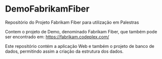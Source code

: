 # DemoFabrikamFiber
Repositório do Projeto Fabrikam Fiber para utilização em Palestras

Contem o projeto de Demo, denominado Fabrikam Fiber, que também pode ser encontrado em: https://fabrikam.codeplex.com/

Este repositório contém a aplicação Web e também o projeto de banco de dados, permitindo assim a criação da estrutura dos dados.
